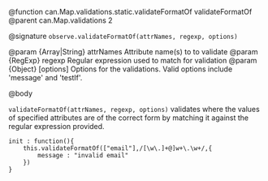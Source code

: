 @function can.Map.validations.static.validateFormatOf validateFormatOf
@parent can.Map.validations 2

@signature `observe.validateFormatOf(attrNames, regexp, options)`

@param {Array<String>|String} attrNames Attribute name(s) to to validate
@param {RegExp} regexp Regular expression used to match for validation
@param {Object} [options] Options for the validations.  Valid options include 'message' and 'testIf'.

@body

`validateFormatOf(attrNames, regexp, options)` validates where the values of
specified attributes are of the correct form by
matching it against the regular expression provided.

	init : function(){
		this.validateFormatOf(["email"],/[\w\.]+@]w+\.\w+/,{
			message : "invalid email"
		})
	}